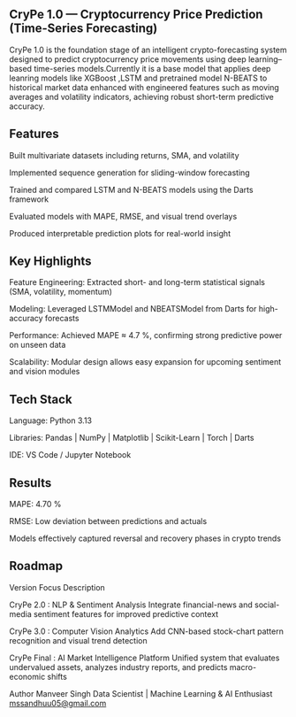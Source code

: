 ## CryPe 1.0 — Cryptocurrency Price Prediction (Time-Series Forecasting)

CryPe 1.0 is the foundation stage of an intelligent crypto-forecasting system designed to predict cryptocurrency price movements using deep learning–based time-series models.Currently it is a base model that applies deep leanring models like XGBoost ,LSTM and pretrained model N-BEATS to historical market data enhanced with engineered features such as moving averages and volatility indicators, achieving robust short-term predictive accuracy.

## Features

Built multivariate datasets including returns, SMA, and volatility

Implemented sequence generation for sliding-window forecasting

Trained and compared LSTM and N-BEATS models using the Darts framework

Evaluated models with MAPE, RMSE, and visual trend overlays

Produced interpretable prediction plots for real-world insight

## Key Highlights

Feature Engineering: Extracted short- and long-term statistical signals (SMA, volatility, momentum)

Modeling: Leveraged LSTMModel and NBEATSModel from Darts for high-accuracy forecasts

Performance: Achieved MAPE ≈ 4.7 %, confirming strong predictive power on unseen data

Scalability: Modular design allows easy expansion for upcoming sentiment and vision modules

## Tech Stack

Language: Python 3.13

Libraries: Pandas | NumPy | Matplotlib | Scikit-Learn | Torch | Darts

IDE: VS Code / Jupyter Notebook

## Results

MAPE: 4.70 %

RMSE: Low deviation between predictions and actuals

Models effectively captured reversal and recovery phases in crypto trends

## Roadmap
Version	Focus	Description

CryPe 2.0	: NLP & Sentiment Analysis	Integrate financial-news and social-media sentiment features for improved predictive context

CryPe 3.0	: Computer Vision Analytics	Add CNN-based stock-chart pattern recognition and visual trend detection

CryPe Final	: AI Market Intelligence Platform	Unified system that evaluates undervalued assets, analyzes industry reports, and predicts macro-economic shifts


Author
Manveer Singh
Data Scientist | Machine Learning & AI Enthusiast
mssandhuu05@gmail.com




